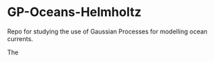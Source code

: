 # GP-Oceans-Helmholtz
Repo for studying the use of Gaussian Processes for modelling ocean currents.

The 
